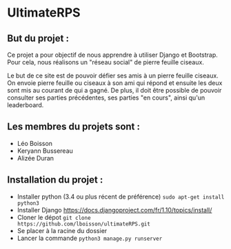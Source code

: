 # UltimateRPS

## But du projet :
Ce projet a pour objectif de nous apprendre à utiliser Django et Bootstrap.
Pour cela, nous réalisons un "réseau social" de pierre feuille ciseaux.

Le but de ce site est de pouvoir défier ses amis à un pierre feuille ciseaux. On envoie pierre feuille ou ciseaux à son ami qui répond et ensuite les deux sont mis au courant de qui a gagné.
De plus, il doit être possible de pouvoir consulter ses parties précédentes, ses parties "en cours", ainsi qu'un leaderboard.

## Les membres du projets sont :
* Léo Boisson
* Keryann Bussereau
* Alizée Duran

## Installation du projet :
* Installer python (3.4 ou plus récent de préférence) `sudo apt-get install python3`
* Installer Django <https://docs.djangoproject.com/fr/1.10/topics/install/>
* Cloner le dépot `git clone https://github.com/lboisson/ultimateRPS.git`
* Se placer à la racine du dossier
* Lancer la commande `python3 manage.py runserver`
